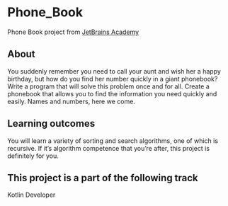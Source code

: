 # Phone_Book
Phone Book project from [JetBrains Academy](https://hyperskill.org/tracks)
## About
You suddenly remember you need to call your aunt and wish her a happy birthday, but how do you find her number quickly in a giant phonebook? Write a program that will solve this problem once and for all. Create a phonebook that allows you to find the information you need quickly and easily. Names and numbers, here we come.
## Learning outcomes
You will learn a variety of sorting and search algorithms, one of which is recursive. If it’s algorithm competence that you’re after, this project is definitely for you.
## This project is a part of the following track
Kotlin Developer 
